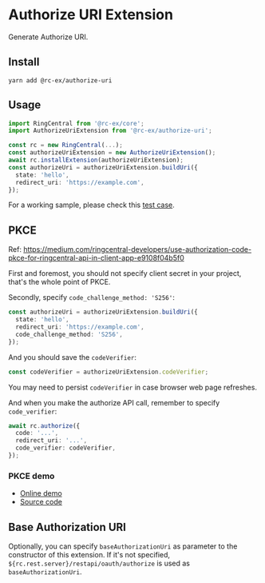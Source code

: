 # Authorize URI Extension

Generate Authorize URI.

## Install

```
yarn add @rc-ex/authorize-uri
```

## Usage

```ts
import RingCentral from '@rc-ex/core';
import AuthorizeUriExtension from '@rc-ex/authorize-uri';

const rc = new RingCentral(...);
const authorizeUriExtension = new AuthorizeUriExtension();
await rc.installExtension(authorizeUriExtension);
const authorizeUri = authorizeUriExtension.buildUri({
  state: 'hello',
  redirect_uri: 'https://example.com',
});
```

For a working sample, please check this [test case](../../../test/authorize-uri-extension.spec.ts).

## PKCE

Ref: https://medium.com/ringcentral-developers/use-authorization-code-pkce-for-ringcentral-api-in-client-app-e9108f04b5f0

First and foremost, you should not specify client secret in your project, that's the whole point of PKCE.

Secondly, specify `code_challenge_method: 'S256'`:

```ts
const authorizeUri = authorizeUriExtension.buildUri({
  state: 'hello',
  redirect_uri: 'https://example.com',
  code_challenge_method: 'S256',
});
```

And you should save the `codeVerifier`:

```ts
const codeVerifier = authorizeUriExtension.codeVerifier;
```

You may need to persist `codeVerifier` in case browser web page refreshes.

And when you make the authorize API call, remember to specify `code_verifier`:

```ts
await rc.authorize({
  code: '...',
  redirect_uri: '...',
  code_verifier: codeVerifier,
});
```

### PKCE demo

- [Online demo](https://chuntaoliu.com/pkce-demo-ts/)
- [Source code](https://github.com/tylerlong/pkce-demo-ts)

## Base Authorization URI

Optionally, you can specify `baseAuthorizationUri` as parameter to the constructor of this extension.
If it's not specified, `${rc.rest.server}/restapi/oauth/authorize` is used as `baseAuthorizationUri`.
